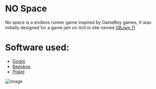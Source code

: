 # NO Space
No space is a endless runner game inspired by GameBoy games,
It was initially designed for a game jam on itch.io site named [GBJam 11](https://itch.io/jam/gbjam-11)

# Software used:
- [Godot](https://godotengine.org/)
- [Beepbox](https://www.beepbox.co/)
- [Piskel](https://www.piskelapp.com/)


![image](https://github.com/SirAfshin/NoSpace/assets/49054585/71969da4-ae18-4bf6-bd00-8ae72d13fcb0)


